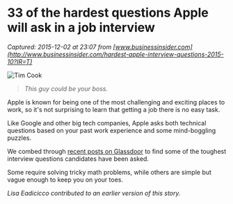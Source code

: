# 33 of the hardest questions Apple will ask in a job interview

_Captured: 2015-12-02 at 23:07 from [www.businessinsider.com](http://www.businessinsider.com/hardest-apple-interview-questions-2015-10?IR=T)_

![Tim Cook](http://static6.businessinsider.com/image/559d2ac3ecad04e11a42a3be-2730-2048/tim-cook-592.jpg)

> _This guy could be your boss._

Apple is known for being one of the most challenging and exciting places to work, so it's not surprising to learn that getting a job there is no easy task.

Like Google and other big tech companies, Apple asks both technical questions based on your past work experience and some mind-boggling puzzles.

We combed through [recent posts on Glassdoor](http://www.glassdoor.com/Interview/apple-interview-questions-SRCH_KE0,5_IP7.htm) to find some of the toughest interview questions candidates have been asked.

Some require solving tricky math problems, while others are simple but vague enough to keep you on your toes.

_Lisa Eadicicco contributed to an earlier version of this story._
